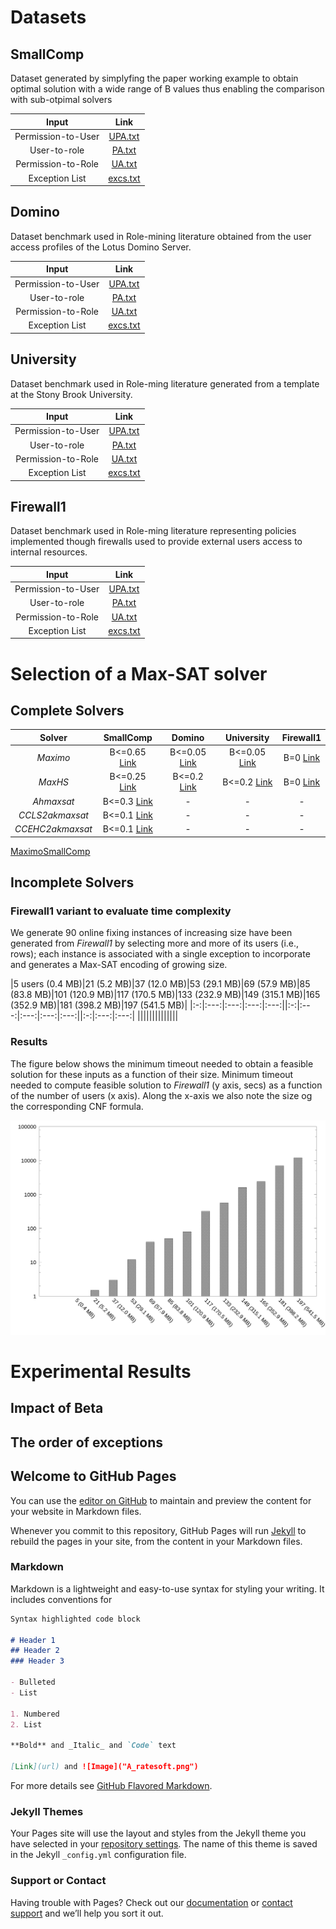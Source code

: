 
# Datasets

## SmallComp

Dataset generated by simplyfing the paper working example to obtain optimal solution with a wide range of B values thus enabling the comparison with sub-otpimal solvers


|Input| Link|  	   
|:-:	           |:---:	|
|Permission-to-User | [UPA.txt](dataset/SC/UPA.txt)|
|User-to-role      |[PA.txt](dataset/SC/UA.txt)  |
|Permission-to-Role | [UA.txt](dataset/SC/PA.txt) |
|Exception List           | [excs.txt](dataset/SC/excs.txt)| 


## Domino

Dataset benchmark used in Role-mining literature obtained from the user access profiles of the Lotus Domino Server.


|Input| Link|  	   
|:-:	           |:---:	|
|Permission-to-User | [UPA.txt](dataset/D/UPA.txt)|
|User-to-role      |[PA.txt](dataset/D/UA.txt)  |
|Permission-to-Role | [UA.txt](dataset/D/PA.txt) |
|Exception List           | [excs.txt](dataset/D/excs.txt)| 


## University

Dataset benchmark used in Role-ming literature generated from a template at the Stony Brook University.


|Input| Link|  	   
|:-:	           |:---:	|
|Permission-to-User | [UPA.txt](dataset/U/UPA.txt)|
|User-to-role      |[PA.txt](dataset/U/UA.txt)  |
|Permission-to-Role | [UA.txt](dataset/U/PA.txt) |
|Exception List           | [excs.txt](dataset/U/excs.txt)| 


## Firewall1

Dataset benchmark used in Role-ming literature representing policies implemented though firewalls used to provide external users access to internal resources. 


|Input| Link|  	   
|:-:	           |:---:	|
|Permission-to-User | [UPA.txt](dataset/F/UPA.txt)|
|User-to-role      |[PA.txt](dataset/F/UA.txt)  |
|Permission-to-Role | [UA.txt](dataset/F/PA.txt) |
|Exception List           | [excs.txt](dataset/F/excs.txt)| 





# Selection of a Max-SAT solver

## Complete Solvers

|Solver  	       |SmallComp  |Domino   	 |University   	|Firewall1   	|   	
|:-:	           |:---:	|:---:	|:---:	|:---:	|	
|_Maximo_   	   |B<=0.65 [Link](CompleteS/SC/Maximo/Results.txt)   	   |B<=0.05 [Link](CompleteS/D/Maximo/Results.txt)    	  |B<=0.05 [Link](CompleteS/U/Maximo/Results.txt)   	|B=0 [Link](CompleteS/F/Maximo/Results.txt)   	|   	
|_MaxHS_   	     |B<=0.25 [Link](CompleteS/SC/MaxHS/Results.txt)     	   |B<=0.2 [Link](CompleteS/D/MaxHS/Results.txt)   	      |B<=0.2 [Link](CompleteS/U/MaxHS/Results.txt)    	| B=0 [Link](CompleteS/F/MaxHS/Results.txt)   	|   	
|_Ahmaxsat_   	 |B<=0.3  [Link](CompleteS/SC/Ahmaxsat/Results.txt)   	 |- | -  	|  - 	|   	
|_CCLS2akmaxsat_ |B<=0.1  [Link](CompleteS/SC/CCLS2akmaxsat/Results.txt) |- |  - 	|  - 	|   	
|_CCEHC2akmaxsat_|B<=0.1  [Link](CompleteS/SC/CCEHC2akmaxsat/Results.txt)|- | -  	| -  	|   	






[MaximoSmallComp](CompleteSolverComparison/SmallComp/Maximo/Result.txt)

## Incomplete Solvers

### Firewall1 variant to evaluate time complexity

We generate 90 online fixing instances of increasing size have been generated from _Firewall1_ by selecting more and more of its users (i.e., rows); each instance is associated with a single exception to incorporate and generates a Max-SAT encoding of growing size. 

|5 users (0.4 MB)|21 (5.2 MB)|37 (12.0 MB)|53 (29.1 MB)|69 (57.9 MB)|85 (83.8 MB)|101 (120.9 MB)|117 (170.5 MB)|133 (232.9 MB)|149 (315.1 MB)|165 (352.9 MB)|181 (398.2 MB)|197 (541.5 MB)|
|:-:|:---:|:---:|:---:|:---:||:-:|:---:|:---:|:---:|:---:||:-:|:---:|:---:|	
||||||||||||||




### Results

The figure below shows the minimum timeout needed to obtain a feasible solution for these inputs as a function of their size. Minimum timeout needed to compute feasible solution to _Firewall1_ (y axis, secs) as a function of the number of users (x axis). Along the x-axis we also note the size og the corresponding CNF formula.

![H_ResponseTime](img/H_responseTime.png)


# Experimental Results 

## Impact of Beta

## The order of exceptions





## Welcome to GitHub Pages

You can use the [editor on GitHub](https://github.com/OnlineRBACFixing/WorkingCopyOnlineRBACFixing/edit/master/README.md) to maintain and preview the content for your website in Markdown files.

Whenever you commit to this repository, GitHub Pages will run [Jekyll](https://jekyllrb.com/) to rebuild the pages in your site, from the content in your Markdown files.

### Markdown

Markdown is a lightweight and easy-to-use syntax for styling your writing. It includes conventions for

```markdown
Syntax highlighted code block

# Header 1
## Header 2
### Header 3

- Bulleted
- List

1. Numbered
2. List

**Bold** and _Italic_ and `Code` text

[Link](url) and ![Image]("A_ratesoft.png")
```

For more details see [GitHub Flavored Markdown](https://guides.github.com/features/mastering-markdown/).

### Jekyll Themes

Your Pages site will use the layout and styles from the Jekyll theme you have selected in your [repository settings](https://github.com/OnlineRBACFixing/WorkingCopyOnlineRBACFixing/settings). The name of this theme is saved in the Jekyll `_config.yml` configuration file.

### Support or Contact

Having trouble with Pages? Check out our [documentation](https://help.github.com/categories/github-pages-basics/) or [contact support](https://github.com/contact) and we’ll help you sort it out.

